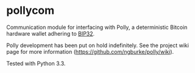 pollycom
========

Communication module for interfacing with Polly, a deterministic Bitcoin hardware wallet adhering to [BIP32]. 

Polly development has been put on hold indefinitely. See the project wiki page for more information (https://github.com/ngburke/polly/wiki).

Tested with Python 3.3.


[BIP32]: https://github.com/bitcoin/bips/blob/master/bip-0032.mediawiki
